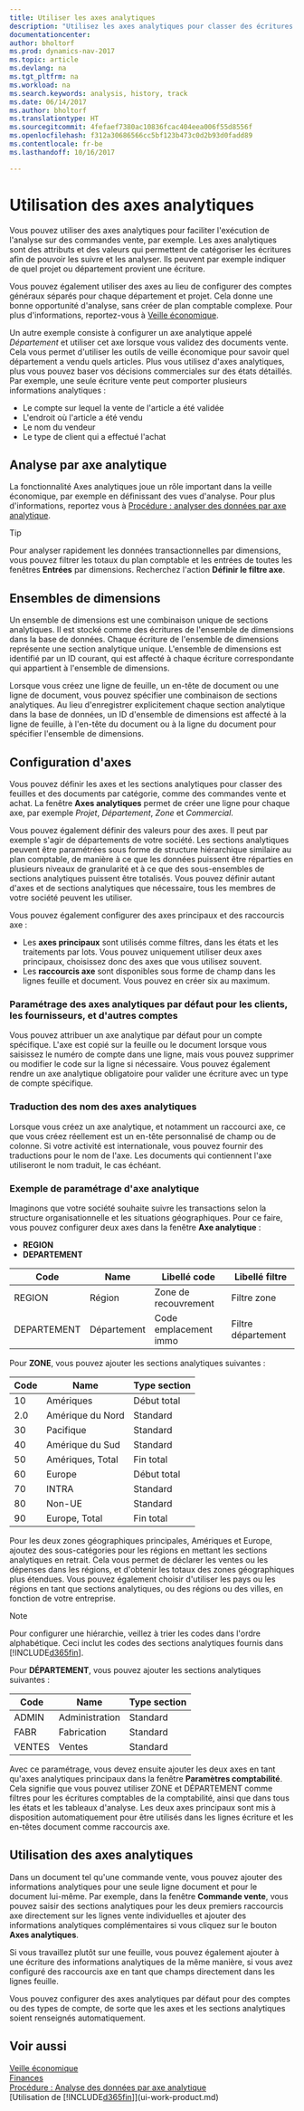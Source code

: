 ```yaml
---
title: Utiliser les axes analytiques
description: "Utilisez les axes analytiques pour classer des écritures par catégorie, par exemple, par service ou le projet, afin de facilement suivre et analyser les données."
documentationcenter: 
author: bholtorf
ms.prod: dynamics-nav-2017
ms.topic: article
ms.devlang: na
ms.tgt_pltfrm: na
ms.workload: na
ms.search.keywords: analysis, history, track
ms.date: 06/14/2017
ms.author: bholtorf
ms.translationtype: HT
ms.sourcegitcommit: 4fefaef7380ac10836fcac404eea006f55d8556f
ms.openlocfilehash: f312a30686566cc5bf123b473c0d2b93d0fadd89
ms.contentlocale: fr-be
ms.lasthandoff: 10/16/2017

---
```

# <a name="working-with-dimensions"></a>Utilisation des axes analytiques
Vous pouvez utiliser des axes analytiques pour faciliter l'exécution de l'analyse sur des commandes vente, par exemple. Les axes analytiques sont des attributs et des valeurs qui permettent de catégoriser les écritures afin de pouvoir les suivre et les analyser. Ils peuvent par exemple indiquer de quel projet ou département provient une écriture.  

Vous pouvez également utiliser des axes au lieu de configurer des comptes généraux séparés pour chaque département et projet. Cela donne une bonne opportunité d'analyse, sans créer de plan comptable complexe. Pour plus d'informations, reportez-vous à [Veille économique](bi.md).

Un autre exemple consiste à configurer un axe analytique appelé *Département* et utiliser cet axe lorsque vous validez des documents vente. Cela vous permet d'utiliser les outils de veille économique pour savoir quel département a vendu quels articles.
Plus vous utilisez d'axes analytiques, plus vous pouvez baser vos décisions commerciales sur des états détaillés. Par exemple, une seule écriture vente peut comporter plusieurs informations analytiques :  

* Le compte sur lequel la vente de l'article a été validée  
* L'endroit où l'article a été vendu
* Le nom du vendeur
* Le type de client qui a effectué l'achat  

## <a name="analyzing-by-dimensions"></a>Analyse par axe analytique
La fonctionnalité Axes analytiques joue un rôle important dans la veille économique, par exemple en définissant des vues d'analyse. Pour plus d'informations, reportez vous à [Procédure : analyser des données par axe analytique](bi-how-analyze-data-dimension.md).

> [!TIP]
> Pour analyser rapidement les données transactionnelles par dimensions, vous pouvez filtrer les totaux du plan comptable et les entrées de toutes les fenêtres **Entrées** par dimensions. Recherchez l'action **Définir le filtre axe**.

## <a name="dimension-sets"></a>Ensembles de dimensions
Un ensemble de dimensions est une combinaison unique de sections analytiques. Il est stocké comme des écritures de l'ensemble de dimensions dans la base de données. Chaque écriture de l'ensemble de dimensions représente une section analytique unique. L'ensemble de dimensions est identifié par un ID courant, qui est affecté à chaque écriture correspondante qui appartient à l'ensemble de dimensions.  

Lorsque vous créez une ligne de feuille, un en-tête de document ou une ligne de document, vous pouvez spécifier une combinaison de sections analytiques. Au lieu d'enregistrer explicitement chaque section analytique dans la base de données, un ID d'ensemble de dimensions est affecté à la ligne de feuille, à l'en-tête du document ou à la ligne du document pour spécifier l'ensemble de dimensions.  

## <a name="setting-up-dimensions"></a>Configuration d'axes
Vous pouvez définir les axes et les sections analytiques pour classer des feuilles et des documents par catégorie, comme des commandes vente et achat. La fenêtre **Axes analytiques** permet de créer une ligne pour chaque axe, par exemple *Projet*, *Département*, *Zone* et *Commercial*.

Vous pouvez également définir des valeurs pour des axes. Il peut par exemple s'agir de départements de votre société. Les sections analytiques peuvent être paramétrées sous forme de structure hiérarchique similaire au plan comptable, de manière à ce que les données puissent être réparties en plusieurs niveaux de granularité et à ce que des sous-ensembles de sections analytiques puissent être totalisés. Vous pouvez définir autant d'axes et de sections analytiques que nécessaire, tous les membres de votre société peuvent les utiliser.

Vous pouvez également configurer des axes principaux et des raccourcis axe :  

* Les **axes principaux** sont utilisés comme filtres, dans les états et les traitements par lots. Vous pouvez uniquement utiliser deux axes principaux, choisissez donc des axes que vous utilisez souvent.
* Les **raccourcis axe** sont disponibles sous forme de champ dans les lignes feuille et document. Vous pouvez en créer six au maximum.  

### <a name="setting-up-default-dimensions-for-customers-vendors-and-other-accounts"></a>Paramétrage des axes analytiques par défaut pour les clients, les fournisseurs, et d'autres comptes
Vous pouvez attribuer un axe analytique par défaut pour un compte spécifique. L'axe est copié sur la feuille ou le document lorsque vous saisissez le numéro de compte dans une ligne, mais vous pouvez supprimer ou modifier le code sur la ligne si nécessaire. Vous pouvez également rendre un axe analytique obligatoire pour valider une écriture avec un type de compte spécifique.  

### <a name="translating-the-names-of-dimensions"></a>Traduction des nom des axes analytiques
Lorsque vous créez un axe analytique, et notamment un raccourci axe, ce que vous créez réellement est un en-tête personnalisé de champ ou de colonne. Si votre activité est internationale, vous pouvez fournir des traductions pour le nom de l'axe. Les documents qui contiennent l'axe utiliseront le nom traduit, le cas échéant.   

### <a name="example-of-dimension-setup"></a>Exemple de paramétrage d'axe analytique
Imaginons que votre société souhaite suivre les transactions selon la structure organisationnelle et les situations géographiques. Pour ce faire, vous pouvez configurer deux axes dans la fenêtre **Axe analytique** :

* **REGION**  
* **DEPARTEMENT**  

| Code | Name | Libellé code | Libellé filtre |
| --- | --- | --- | --- |
| REGION |Région |Zone de recouvrement |Filtre zone |
| DEPARTEMENT |Département |Code emplacement immo |Filtre département |

Pour **ZONE**, vous pouvez ajouter les sections analytiques suivantes :

| Code | Name | Type section |
| --- | --- | --- |
| 10 |Amériques |Début total |
| 2.0 |Amérique du Nord |Standard |
| 30 |Pacifique |Standard |
| 40 |Amérique du Sud |Standard |
| 50 |Amériques, Total |Fin total |
| 60 |Europe |Début total |
| 70 |INTRA |Standard |
| 80 |Non-UE |Standard |
| 90 |Europe, Total |Fin total |

Pour les deux zones géographiques principales, Amériques et Europe, ajoutez des sous-catégories pour les régions en mettant les sections analytiques en retrait. Cela vous permet de déclarer les ventes ou les dépenses dans les régions, et d'obtenir les totaux des zones géographiques plus étendues. Vous pouvez également choisir d'utiliser les pays ou les régions en tant que sections analytiques, ou des régions ou des villes, en fonction de votre entreprise.  
> [!NOTE]  
>   Pour configurer une hiérarchie, veillez à trier les codes dans l'ordre alphabétique. Ceci inclut les codes des sections analytiques fournis dans [!INCLUDE[d365fin](includes/d365fin_md.md)].  

Pour **DÉPARTEMENT**, vous pouvez ajouter les sections analytiques suivantes :

| Code | Name | Type section |
| --- | --- | --- |
| ADMIN |Administration |Standard |
| FABR |Fabrication |Standard |
| VENTES |Ventes |Standard |

Avec ce paramétrage, vous devez ensuite ajouter les deux axes en tant qu'axes analytiques principaux dans la fenêtre **Paramètres comptabilité**. Cela signifie que vous pouvez utiliser ZONE et DÉPARTEMENT comme filtres pour les écritures comptables de la comptabilité, ainsi que dans tous les états et les tableaux d'analyse. Les deux axes principaux sont mis à disposition automatiquement pour être utilisés dans les lignes écriture et les en-têtes document comme raccourcis axe.  

## <a name="using-dimensions"></a>Utilisation des axes analytiques
Dans un document tel qu'une commande vente, vous pouvez ajouter des informations analytiques pour une seule ligne document et pour le document lui-même. Par exemple, dans la fenêtre **Commande vente**, vous pouvez saisir des sections analytiques pour les deux premiers raccourcis axe directement sur les lignes vente individuelles et ajouter des informations analytiques complémentaires si vous cliquez sur le bouton **Axes analytiques**.  

Si vous travaillez plutôt sur une feuille, vous pouvez également ajouter à une écriture des informations analytiques de la même manière, si vous avez configuré des raccourcis axe en tant que champs directement dans les lignes feuille.  

Vous pouvez configurer des axes analytiques par défaut pour des comptes ou des types de compte, de sorte que les axes et les sections analytiques soient renseignés automatiquement.

## <a name="see-also"></a>Voir aussi
[Veille économique](bi.md)  
[Finances](finance.md)  
[Procédure : Analyse des données par axe analytique](bi-how-analyze-data-dimension.md)  
[Utilisation de [!INCLUDE[d365fin](includes/d365fin_md.md)]](ui-work-product.md)  


